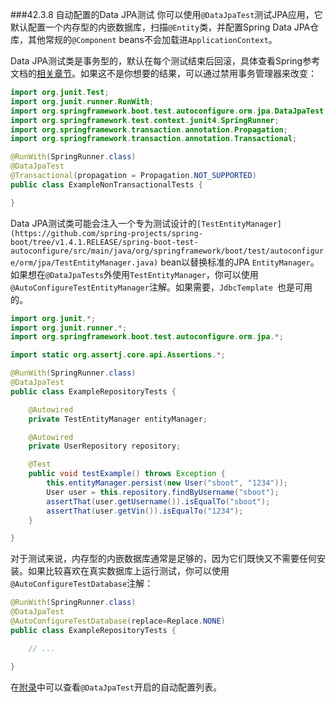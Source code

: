 ###42.3.8 自动配置的Data JPA测试
你可以使用`@DataJpaTest`测试JPA应用，它默认配置一个内存型的内嵌数据库，扫描`@Entity`类，并配置Spring Data JPA仓库，其他常规的`@Component` beans不会加载进`ApplicationContext`。

Data JPA测试类是事务型的，默认在每个测试结束后回滚，具体查看Spring参考文档的[相关章节](http://docs.spring.io/spring/docs/5.0.0.RC2/spring-framework-reference/htmlsingle#testcontext-tx-enabling-transactions)。如果这不是你想要的结果，可以通过禁用事务管理器来改变：
```java
import org.junit.Test;
import org.junit.runner.RunWith;
import org.springframework.boot.test.autoconfigure.orm.jpa.DataJpaTest;
import org.springframework.test.context.junit4.SpringRunner;
import org.springframework.transaction.annotation.Propagation;
import org.springframework.transaction.annotation.Transactional;

@RunWith(SpringRunner.class)
@DataJpaTest
@Transactional(propagation = Propagation.NOT_SUPPORTED)
public class ExampleNonTransactionalTests {

}
```
Data JPA测试类可能会注入一个专为测试设计的`[TestEntityManager](https://github.com/spring-projects/spring-boot/tree/v1.4.1.RELEASE/spring-boot-test-autoconfigure/src/main/java/org/springframework/boot/test/autoconfigure/orm/jpa/TestEntityManager.java)` bean以替换标准的JPA `EntityManager`。如果想在`@DataJpaTests`外使用`TestEntityManager`，你可以使用`@AutoConfigureTestEntityManager`注解。如果需要，`JdbcTemplate `也是可用的。
```java
import org.junit.*;
import org.junit.runner.*;
import org.springframework.boot.test.autoconfigure.orm.jpa.*;

import static org.assertj.core.api.Assertions.*;

@RunWith(SpringRunner.class)
@DataJpaTest
public class ExampleRepositoryTests {

    @Autowired
    private TestEntityManager entityManager;

    @Autowired
    private UserRepository repository;

    @Test
    public void testExample() throws Exception {
        this.entityManager.persist(new User("sboot", "1234"));
        User user = this.repository.findByUsername("sboot");
        assertThat(user.getUsername()).isEqualTo("sboot");
        assertThat(user.getVin()).isEqualTo("1234");
    }

}
```
对于测试来说，内存型的内嵌数据库通常是足够的，因为它们既快又不需要任何安装。如果比较喜欢在真实数据库上运行测试，你可以使用`@AutoConfigureTestDatabase`注解：
```java
@RunWith(SpringRunner.class)
@DataJpaTest
@AutoConfigureTestDatabase(replace=Replace.NONE)
public class ExampleRepositoryTests {

    // ...

}
```
在[附录](http://docs.spring.io/spring-boot/docs/1.4.1.RELEASE/reference/htmlsingle/#test-auto-configuration)中可以查看`@DataJpaTest`开启的自动配置列表。
